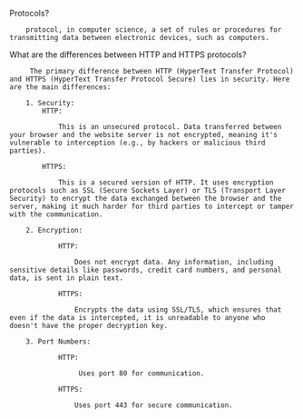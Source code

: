  Protocols?
        
        protocol, in computer science, a set of rules or procedures for transmitting data between electronic devices, such as computers.


What are the differences between HTTP and HTTPS protocols?
        
         The primary difference between HTTP (HyperText Transfer Protocol) and HTTPS (HyperText Transfer Protocol Secure) lies in security. Here are the main differences:

        1. Security:
            HTTP: 
            
                This is an unsecured protocol. Data transferred between your browser and the website server is not encrypted, meaning it's vulnerable to interception (e.g., by hackers or malicious third parties).
            
            HTTPS:
            
                This is a secured version of HTTP. It uses encryption protocols such as SSL (Secure Sockets Layer) or TLS (Transport Layer Security) to encrypt the data exchanged between the browser and the server, making it much harder for third parties to intercept or tamper with the communication.
        
        2. Encryption:
                
                HTTP: 
                
                    Does not encrypt data. Any information, including sensitive details like passwords, credit card numbers, and personal data, is sent in plain text.
                
                HTTPS:
                
                    Encrypts the data using SSL/TLS, which ensures that even if the data is intercepted, it is unreadable to anyone who doesn't have the proper decryption key.

        3. Port Numbers:
                
                HTTP:
                     
                     Uses port 80 for communication.
                
                HTTPS:
                 
                    Uses port 443 for secure communication.

 

